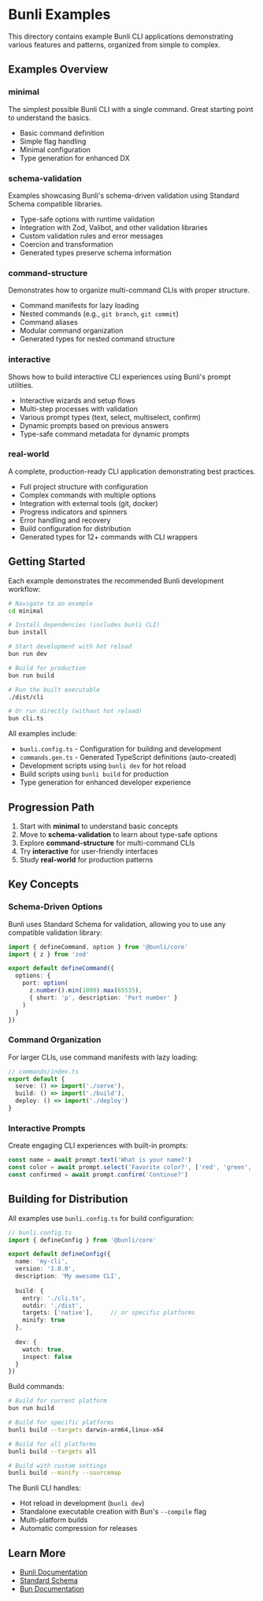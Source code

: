 # Bunli Examples

This directory contains example Bunli CLI applications demonstrating various features and patterns, organized from simple to complex.

## Examples Overview

### minimal
The simplest possible Bunli CLI with a single command. Great starting point to understand the basics.
- Basic command definition
- Simple flag handling
- Minimal configuration
- Type generation for enhanced DX

### schema-validation
Examples showcasing Bunli's schema-driven validation using Standard Schema compatible libraries.
- Type-safe options with runtime validation
- Integration with Zod, Valibot, and other validation libraries
- Custom validation rules and error messages
- Coercion and transformation
- Generated types preserve schema information

### command-structure
Demonstrates how to organize multi-command CLIs with proper structure.
- Command manifests for lazy loading
- Nested commands (e.g., `git branch`, `git commit`)
- Command aliases
- Modular command organization
- Generated types for nested command structure

### interactive
Shows how to build interactive CLI experiences using Bunli's prompt utilities.
- Interactive wizards and setup flows
- Multi-step processes with validation
- Various prompt types (text, select, multiselect, confirm)
- Dynamic prompts based on previous answers
- Type-safe command metadata for dynamic prompts

### real-world
A complete, production-ready CLI application demonstrating best practices.
- Full project structure with configuration
- Complex commands with multiple options
- Integration with external tools (git, docker)
- Progress indicators and spinners
- Error handling and recovery
- Build configuration for distribution
- Generated types for 12+ commands with CLI wrappers

## Getting Started

Each example demonstrates the recommended Bunli development workflow:

```bash
# Navigate to an example
cd minimal

# Install dependencies (includes bunli CLI)
bun install

# Start development with hot reload
bun run dev

# Build for production
bun run build

# Run the built executable
./dist/cli

# Or run directly (without hot reload)
bun cli.ts
```

All examples include:
- `bunli.config.ts` - Configuration for building and development
- `commands.gen.ts` - Generated TypeScript definitions (auto-created)
- Development scripts using `bunli dev` for hot reload
- Build scripts using `bunli build` for production
- Type generation for enhanced developer experience

## Progression Path

1. Start with **minimal** to understand basic concepts
2. Move to **schema-validation** to learn about type-safe options
3. Explore **command-structure** for multi-command CLIs
4. Try **interactive** for user-friendly interfaces
5. Study **real-world** for production patterns

## Key Concepts

### Schema-Driven Options
Bunli uses Standard Schema for validation, allowing you to use any compatible validation library:

```typescript
import { defineCommand, option } from '@bunli/core'
import { z } from 'zod'

export default defineCommand({
  options: {
    port: option(
      z.number().min(1000).max(65535),
      { short: 'p', description: 'Port number' }
    )
  }
})
```

### Command Organization
For larger CLIs, use command manifests with lazy loading:

```typescript
// commands/index.ts
export default {
  serve: () => import('./serve'),
  build: () => import('./build'),
  deploy: () => import('./deploy')
}
```

### Interactive Prompts
Create engaging CLI experiences with built-in prompts:

```typescript
const name = await prompt.text('What is your name?')
const color = await prompt.select('Favorite color?', ['red', 'green', 'blue'])
const confirmed = await prompt.confirm('Continue?')
```

## Building for Distribution

All examples use `bunli.config.ts` for build configuration:

```typescript
// bunli.config.ts
import { defineConfig } from '@bunli/core'

export default defineConfig({
  name: 'my-cli',
  version: '1.0.0',
  description: 'My awesome CLI',
  
  build: {
    entry: './cli.ts',
    outdir: './dist',
    targets: ['native'],     // or specific platforms
    minify: true
  },
  
  dev: {
    watch: true,
    inspect: false
  }
})
```

Build commands:
```bash
# Build for current platform
bun run build

# Build for specific platforms
bunli build --targets darwin-arm64,linux-x64

# Build for all platforms
bunli build --targets all

# Build with custom settings
bunli build --minify --sourcemap
```

The Bunli CLI handles:
- Hot reload in development (`bunli dev`)
- Standalone executable creation with Bun's `--compile` flag
- Multi-platform builds
- Automatic compression for releases

## Learn More

- [Bunli Documentation](https://bunli.dev)
- [Standard Schema](https://github.com/standard-schema/standard-schema)
- [Bun Documentation](https://bun.sh)